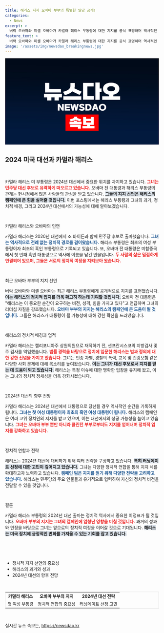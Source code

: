 ```yaml
---
title: 해리스 지지 오바마 부부의 특별한 밀담 공개!
categories:
  - News
excerpt: >
  버락 오바마와 미셸 오바마가 카멀라 해리스 부통령에 대한 지지를 공식 표명하며 역사적인 대선 레이스에 시동을 걸었다! 해리스가 사상 첫 여성 대통령이 될 가능성에 모두가 주목하고 있다. 도대체 이 캠페인의 비결은 무엇일까?
feature_text: >
  버락 오바마와 미셸 오바마가 카멀라 해리스 부통령에 대한 지지를 공식 표명하며 역사적인 대선 레이스에 시동을 걸었다! 해리스가 사상 첫 여성 대통령이 될 가능성에 모두가 주목하고 있다. 도대체 이 캠페인의 비결은 무엇일까?
image: '/assets/img/newsdao_breakingnews.jpg'
---
```


<p><img src="/assets/img/newsdao_breakingnews.jpg" alt="ranknews 속보" /></p>

<h2 data-ke-size="size26">2024 미국 대선과 카멀라 해리스</h2>

<p data-ke-size="size16">&nbsp;</p>

<p>카멀라 해리스 미 부통령은 2024년 대선에서 중요한 위치를 차지하고 있습니다. <b><span style="color: #ee2323;">그녀는 민주당 대선 후보로 유력하게 떠오르고 있습니다.</span></b> 오바마 전 대통령과 해리스 부통령의 관계는 현시점에서 많은 사람들의 관심을 받고 있습니다. <b><span style="background-color: #21538527;">그들의 지지 선언은 해리스의 캠페인에 큰 힘을 실어줄 것입니다.</span></b> 이번 포스팅에서는 해리스 부통령과 그녀의 과거, 정치적 배경, 그리고 2024년 대선에서의 가능성에 대해 알아보겠습니다.</p>

<p data-ke-size="size16">&nbsp;</p>

<p>카멀라 해리스와 오바마의 인연</p>

<p>카멀라 해리스는 2020년 대선에서 조 바이든과 함께 민주당 후보로 출마했습니다. <b><span style="color: #1a5490;">그녀는 역사적으로 전례 없는 정치적 경로를 걸어왔습니다.</span></b> 해리스 부통령은 최초의 여성 부통령이자 최초의 흑인 부통령으로 기록되고 있습니다. 또, 오바마 전 대통령은 미합중국에서 첫 번째 흑인 대통령으로 역사에 이름을 남긴 인물입니다. <b><span style="color: #ee2323;">두 사람의 삶은 밀접하게 연결되어 있으며, 그들은 서로의 정치적 여정을 지켜보아 왔습니다.</span></b> </p>

<p data-ke-size="size16">&nbsp;</p>

<p>최근 오바마 부부의 지지 선언</p>

<p>버락 오바마와 미셸 오바마는 최근 해리스 부통령에게 공개적으로 지지를 표현했습니다. <b><span style="background-color: #21538527;">이는 해리스의 정치적 입지를 더욱 확고히 하는데 기여할 것입니다.</span></b> 오바마 전 대통령은 "해리스는 이 중요한 순간이 요구하는 비전, 성격, 힘을 가지고 있다"고 언급하며 그녀의 리더십 자질을 강조했습니다. <b><span style="color: #1a5490;">오바마 부부의 지지는 해리스의 캠페인에 큰 도움이 될 것입니다.</span></b> 그들은 해리스가 대통령이 될 가능성에 대해 강한 확신을 드러냈습니다.</p>

<p data-ke-size="size16">&nbsp;</p>

<p>해리스의 정치적 배경과 업적</p>

<p>카멀라 해리스는 캘리포니아주 상원의원으로 재직하기 전, 샌프란시스코의 지방검사 및 주 검사를 역임했습니다. <b><span style="color: #ee2323;">법률 경력을 바탕으로 정치에 입문한 해리스는 법과 정의에 대한 강한 신념을 가지고 있습니다.</span></b> 그녀는 인종 차별, 경찰의 폭력, 교육 및 건강보험 같은 다양한 사회 문제에 대해 목소리를 높여왔습니다. <b><span style="background-color: #21538527;">이는 그녀가 대선 후보로서 지지를 얻는 데 도움이 되고 있습니다.</span></b> 해리스는 특정 이슈에 대한 명확한 입장을 유지해 왔고, 이는 그녀의 정치적 정체성을 더욱 강화시켰습니다.</p>

<p data-ke-size="size16">&nbsp;</p>

<p>2024년 대선의 향후 전망</p>

<p>카멀라 해리스는 2024년 대선에서 대통령으로 당선될 경우 역사적인 순간을 기록하게 됩니다. <b><span style="color: #1a5490;">그녀는 첫 여성 대통령이자 최초의 흑인 여성 대통령이 됩니다.</span></b> 해리스의 캠페인은 여러 고위 정치인의 지지를 받고 있으며, 이는 대선에서의 성공 가능성을 높이고 있습니다. <b><span style="color: #ee2323;">그녀는 오바마 부부 뿐만 아니라 클린턴 부부로부터도 지지를 얻어내며 정치적 입지를 강화하고 있습니다.</span></b> </p>

<p data-ke-size="size16">&nbsp;</p>

<p>정치적 연합과 전략</p>

<p>해리스는 2024년 대선에 대비하기 위해 여러 전략을 구상하고 있습니다. <b><span style="background-color: #21538527;">특히 러닝메이트 선정에 대한 고민이 깊어지고 있습니다.</span></b> 그녀는 다양한 정치적 연합을 통해 지지 세를 확대하고자 노력하고 있습니다. <b><span style="color: #1a5490;">캠페인 팀은 지지를 얻기 위해 다양한 전략을 고려하고 있습니다.</span></b> 해리스는 민주당의 주요 인물들과 유기적으로 협력하여 자신의 정치적 비전을 전달할 수 있을 것입니다.</p>

<p data-ke-size="size16">&nbsp;</p>

<p>결론</p>

<p>카멀라 해리스 부통령의 2024년 대선 출마는 정치적 역사에서 중요한 이정표가 될 것입니다. <b><span style="color: #ee2323;">오바마 부부의 지지는 그녀의 캠페인에 엄청난 영향을 미칠 것입니다.</span></b> 과거의 성과와 인정을 바탕으로 그녀는 앞으로의 정치적 여정을 이어갈 것으로 기대됩니다. <b><span style="background-color: #21538527;">해리스는 미국 정치에 긍정적인 변화를 가져올 수 있는 기회를 잡고 있습니다.</span></b> </p>

<p data-ke-size="size16">&nbsp;</p> 

<p data-ke-size="size16">&nbsp;</p> 

<ul>
    <li>정치적 지지 선언의 중요성</li>
    <li>해리스의 과거와 성과</li>
    <li>2024년 대선의 향후 전망</li>
</ul>

<p data-ke-size="size16">&nbsp;</p> 

<table style="width: 100%; border: 1px solid #ddd; border-collapse: collapse;">
    <tbody>
        <tr>
            <td style="text-align: center; height: 17px;"><b>카멀라 해리스</b></td>
            <td style="text-align: center; height: 17px;"><b>오바마 부부의 지지</b></td>
            <td style="text-align: center; height: 17px;"><b>2024년 대선 전략</b></td>
        </tr>
        <tr>
            <td style="text-align: center; height: 17px;">첫 여성 부통령</td>
            <td style="text-align: center; height: 17px;">정치적 연합의 중요성</td>
            <td style="text-align: center; height: 17px;">러닝메이트 선정 고민</td>
        </tr>
    </tbody>
</table>

<p data-ke-size="size16">&nbsp;</p>
실시간 뉴스 속보는, <a href="https://newsdao.kr" rel="dofollow">https://newsdao.kr</a>


